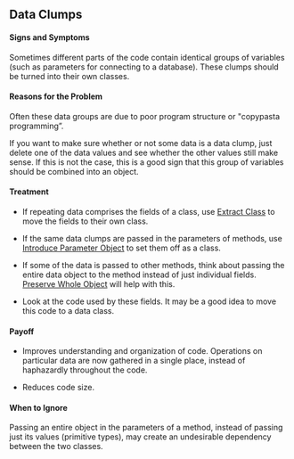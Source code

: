 ## Data Clumps
#### Signs and Symptoms
Sometimes different parts of the code contain identical groups of variables (such as parameters for connecting to a database). These clumps should be turned into their own classes.
    
#### Reasons for the Problem
Often these data groups are due to poor program structure or "copypasta programming”.
    
If you want to make sure whether or not some data is a data clump, just delete one of the data values and see whether the other values still make sense. If this is not the case, this is a good sign that this group of variables should be combined into an object.
    
#### Treatment
+ If repeating data comprises the fields of a class, use [Extract Class](https://sourcemaking.com/refactoring/extract-class) to move the fields to their own class.
    
+ If the same data clumps are passed in the parameters of methods, use [Introduce Parameter Object](https://sourcemaking.com/refactoring/introduce-parameter-object) to set them off as a class.
    
+ If some of the data is passed to other methods, think about passing the entire data object to the method instead of just individual fields. [Preserve Whole Object](https://sourcemaking.com/refactoring/preserve-whole-object) will help with this.
    
+ Look at the code used by these fields. It may be a good idea to move this code to a data class.
    
#### Payoff
+ Improves understanding and organization of code. Operations on particular data are now gathered in a single place, instead of haphazardly throughout the code.
    
+ Reduces code size.
    
#### When to Ignore
Passing an entire object in the parameters of a method, instead of passing just its values (primitive types), may create an undesirable dependency between the two classes.